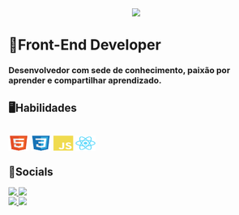 <p align='center'>
  <img align='center' src="https://media.giphy.com/media/LmNwrBhejkK9EFP504/giphy.gif">
<p/>

# 🌃Front-End Developer

### Desenvolvedor com sede de conhecimento, paixão por aprender e compartilhar aprendizado.

## 🖥Habilidades
<div style="display: inline_block"><br>
  <img align="center" alt="Let-HTML" height="30" width="40" src="https://raw.githubusercontent.com/devicons/devicon/master/icons/html5/html5-original.svg">
  <img align="center" alt="Let-CSS" height="30" width="40" src="https://raw.githubusercontent.com/devicons/devicon/master/icons/css3/css3-original.svg">
  <img align="center" alt="Let-Js" height="30" width="40" src="https://raw.githubusercontent.com/devicons/devicon/master/icons/javascript/javascript-plain.svg">
  <img align="center" alt="Let-React" height="30" width="40" src="https://raw.githubusercontent.com/devicons/devicon/master/icons/react/react-original.svg">
</div>

## 📱Socials
<div> 
  <a href="https://codepen.io/DericRangel013" target="_blank">
    <img src="https://img.shields.io/badge/Codepen-000000?style=for-the-badge&logo=codepen&logoColor=white" target="_blank">
  </a>
  <a href="https://www.linkedin.com/in/deric-parra//" target="_blank">
    <img src="https://img.shields.io/badge/-LinkedIn-%230077B5?style=for-the-badge&logo=linkedin&logoColor=white" target="_blank">
  </a>  
</div>



<div>
  <a href="https://github.com/dericparra">
  <img height="165em" src="https://github-readme-stats.vercel.app/api?username=dericparra&show_icons=true&theme=dracula&include_all_commits=true&count_private=true"/>
  <img height="165em" src="https://github-readme-stats.vercel.app/api/top-langs/?username=dericparra&layout=compact&langs_count=7&theme=dracula"/>
</div>
